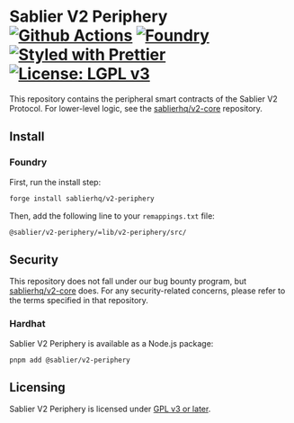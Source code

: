 # Sablier V2 Periphery [![Github Actions][gha-badge]][gha] [![Foundry][foundry-badge]][foundry] [![Styled with Prettier][prettier-badge]][prettier] [![License: LGPL v3][license-badge]][license]

[gha]: https://github.com/sablierhq/v2-periphery/actions
[gha-badge]: https://github.com/sablierhq/v2-periphery/actions/workflows/ci.yml/badge.svg
[foundry]: https://getfoundry.sh/
[foundry-badge]: https://img.shields.io/badge/Built%20with-Foundry-FFDB1C.svg
[prettier]: https://prettier.io
[prettier-badge]: https://img.shields.io/badge/Code_Style-Prettier-ff69b4.svg
[license]: https://www.gnu.org/licenses/lgpl-3.0
[license-badge]: https://img.shields.io/badge/License-LGPL_v3-blue.svg

This repository contains the peripheral smart contracts of the Sablier V2 Protocol. For lower-level logic, see the
[sablierhq/v2-core](https://github.com/sablierhq/v2-core) repository.

## Install

### Foundry

First, run the install step:

```sh
forge install sablierhq/v2-periphery
```

Then, add the following line to your `remappings.txt` file:

```text
@sablier/v2-periphery/=lib/v2-periphery/src/
```

## Security

This repository does not fall under our bug bounty program, but
[sablierhq/v2-core](https://github.com/sablierhq/v2-core) does. For any security-related concerns, please refer to the
terms specified in that repository.

### Hardhat

Sablier V2 Periphery is available as a Node.js package:

```shell
pnpm add @sablier/v2-periphery
```

## Licensing

Sablier V2 Periphery is licensed under [GPL v3 or later](./LICENSE.md).
